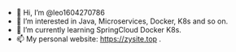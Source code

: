 - 👋 Hi, I’m @leo1604270786
- 👀 I’m interested in Java, Microservices, Docker, K8s and so on.
- 🌱 I’m currently learning SpringCloud Docker K8s.
- 📫 My personal website: https://zysite.top .  

<!---
leo1604270786/leo1604270786 is a ✨ special ✨ repository because its `README.md` (this file) appears on your GitHub profile.
You can click the Preview link to take a look at your changes.
--->
